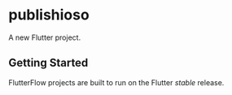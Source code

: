 # publishioso

A new Flutter project.

## Getting Started

FlutterFlow projects are built to run on the Flutter _stable_ release.
